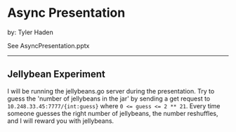 # Async Presentation
by: Tyler Haden

See AsyncPresentation.pptx

***

## Jellybean Experiment

I will be running the jellybeans.go server during the 
presentation. Try to guess the 'number of jellybeans in the 
jar' by sending a get request to `10.248.33.45:7777/{int:guess}` 
where `0 <= guess <= 2 ** 21`. Every time someone guesses the right
number of jellybeans, the number reshuffles, and I will reward you 
with jellybeans.


